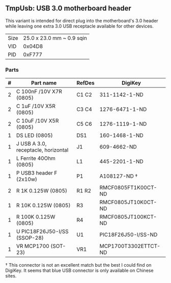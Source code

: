 ## TmpUsb: USB 3.0 motherboard header

This variant is intended for direct plug into the motherboard's 3.0 header
while leaving one extra 3.0 USB receptacle available for other devices.

|      |                           |
|------|---------------------------|
| Size | 25.0 x 23.0 mm ~ 0.9 sqin |
| VID  | 0x04D8                    |
| PID  | 0xF777                    |


### Parts

|  # | Part name                            | RefDes  | DigiKey              |
|---:|--------------------------------------|---------|----------------------|
|  2 | C 100nF /10V X7R (0805)              | C1 C2   | 311-1142-1-ND        |
|  2 | C 1uF /10V X5R (0805)                | C3 C4   | 1276-6471-1-ND       |
|  2 | C 10uF /10V X5R (0805)               | C5 C6   | 1276-1119-1-ND       |
|  1 | DS LED (0805)                        | DS1     | 160-1468-1-ND        |
|  1 | J USB A 3.0, receptacle, horizontal  | J1      | 609-4662-ND          |
|  1 | L Ferrite 40Ohm (0805)               | L1      | 445-2201-1-ND        |
|  1 | P USB3 header F (2x10w)              | P1      | A108127-ND †         |
|  2 | R 1K 0.125W (0805)                   | R1 R2   | RMCF0805FT1K00CT-ND  |
|  1 | R 10K 0.125W (0805)                  | R3      | RMCF0805JT10K0CT-ND  |
|  1 | R 100K 0.125W (0805)                 | R4      | RMCF0805JT100KCT-ND  |
|  1 | U PIC18F26J50-I/SS (SSOP-28)         | U1      | PIC18F26J50-I/SS-ND  |
|  1 | VR MCP1700 (SOT-23)                  | VR1     | MCP1700T3302ETTCT-ND |

† This connector is not an excellent match but the best I could find on
  DigiKey. It seems that blue USB connector is only available on Chinese
  sites.
